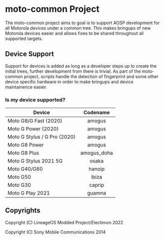 # moto-common Project
The moto-common project aims to goal is to support AOSP development for all Motorola devices under a common tree. This makes bringups of new Motorola devices easier and allows fixes to be shared throughout all supported targets. 

## Device Support
Support for devices is added as long as a developer steps up to create the initial trees, further development from there is trivial. As part of the moto-common project, scripts handle the detection of fingerprint and some other device specific hardware in order to make bringups and device maintainence easier.

### Is my device supported?
| Device | Codename |
|-|:-:|
| Moto G8/G Fast (2020) | amogus |
| Moto G Power (2020) | amogus |
| Moto G Stylus / G Pro (2020) | amogus |
| Moto G8 Power | amogus |
| Moto G8 Plus | amogus_doha |
| Moto G Stylus 2021 5G | osaka |
| Moto G40/G60 | hanoip |
| Moto G50 | ibiza |
| Moto G30 | caprip |
| Moto G Play 2021 | guamna |

## Copyrights
Copyright (C) LineageOS Modded Project/Electimon 2022

Copyright (C) Sony Mobile Communications 2014


